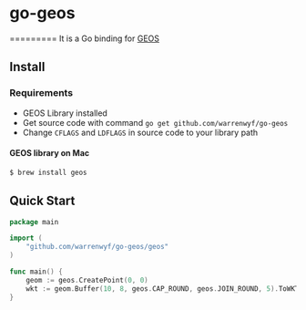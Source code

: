 # go-geos
=========
It is a Go binding for [GEOS](http://trac.osgeo.org/geos/)


Install
-------

### Requirements

 * GEOS Library installed
 * Get source code with command `go get github.com/warrenwyf/go-geos`
 * Change `CFLAGS` and `LDFLAGS` in source code to your library path


#### GEOS library on Mac

```bash
$ brew install geos
```


Quick Start
-----------

```go
package main

import (
	"github.com/warrenwyf/go-geos/geos"
)

func main() {
	geom := geos.CreatePoint(0, 0)
	wkt := geom.Buffer(10, 8, geos.CAP_ROUND, geos.JOIN_ROUND, 5).ToWKT()
}
```
